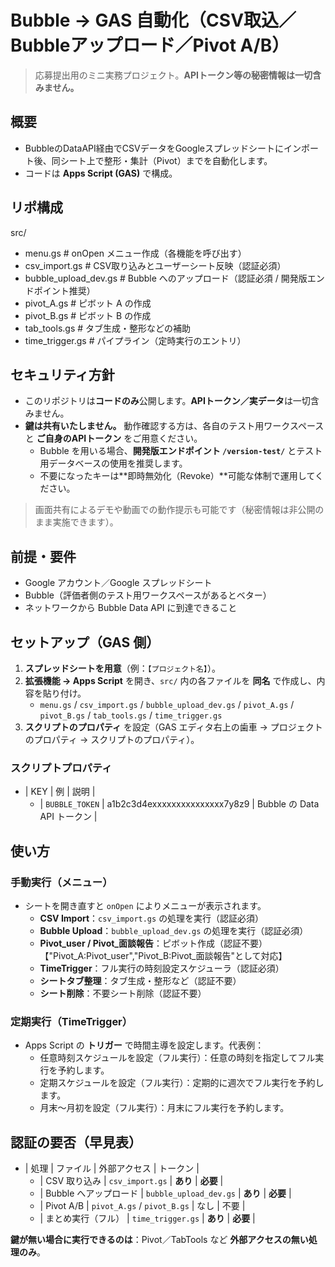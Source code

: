 # Bubble → GAS 自動化（CSV取込／Bubbleアップロード／Pivot A/B）
> 応募提出用のミニ実務プロジェクト。**APIトークン等の秘密情報は一切含みません。**

## 概要
- BubbleのDataAPI経由でCSVデータをGoogleスプレッドシートにインポート後、同シート上で整形・集計（Pivot）までを自動化します。
- コードは **Apps Script (GAS)** で構成。

## リポ構成
src/
- menu.gs # onOpen メニュー作成（各機能を呼び出す）
- csv_import.gs # CSV取り込みとユーザーシート反映（認証必須）
- bubble_upload_dev.gs # Bubble へのアップロード（認証必須 / 開発版エンドポイント推奨）
- pivot_A.gs # ピボット A の作成
- pivot_B.gs # ピボット B の作成
- tab_tools.gs # タブ生成・整形などの補助
- time_trigger.gs # パイプライン（定時実行のエントリ）
  
## セキュリティ方針
- このリポジトリは**コードのみ**公開します。**APIトークン／実データ**は一切含みません。
- **鍵は共有いたしません。** 動作確認する方は、各自のテスト用ワークスペースと **ご自身のAPIトークン** をご用意ください。  
  - Bubble を用いる場合、**開発版エンドポイント `/version-test/`** とテスト用データベースの使用を推奨します。
  - 不要になったキーは**即時無効化（Revoke）**可能な体制で運用してください。

> 画面共有によるデモや動画での動作提示も可能です（秘密情報は非公開のまま実施できます）。

## 前提・要件
- Google アカウント／Google スプレッドシート
- Bubble（評価者側のテスト用ワークスペースがあるとベター）
- ネットワークから Bubble Data API に到達できること

## セットアップ（GAS 側）
1. **スプレッドシートを用意**（例：`【プロジェクト名】`）。  
2. **拡張機能 → Apps Script** を開き、`src/` 内の各ファイルを **同名** で作成し、内容を貼り付け。  
   - `menu.gs` / `csv_import.gs` / `bubble_upload_dev.gs` / `pivot_A.gs` / `pivot_B.gs` / `tab_tools.gs` / `time_trigger.gs`
3. **スクリプトのプロパティ** を設定（GAS エディタ右上の歯車 → プロジェクトのプロパティ → スクリプトのプロパティ）。

### スクリプトプロパティ
- | KEY | 例 | 説明 |
  - | `BUBBLE_TOKEN` | a1b2c3d4exxxxxxxxxxxxxxx7y8z9 | Bubble の Data API トークン |

## 使い方
### 手動実行（メニュー）
- シートを開き直すと `onOpen` によりメニューが表示されます。  
  - **CSV Import**：`csv_import.gs` の処理を実行（認証必須）  
  - **Bubble Upload**：`bubble_upload_dev.gs` の処理を実行（認証必須）  
  - **Pivot_user / Pivot_面談報告**：ピボット作成（認証不要）【"Pivot_A:Pivot_user","Pivot_B:Pivot_面談報告"として対応】
  - **TimeTrigger**：フル実行の時刻設定スケジューラ（認証必須）  
  - **シートタブ整理**：タブ生成・整形など（認証不要）
  - **シート削除**：不要シート削除（認証不要）

### 定期実行（TimeTrigger）
- Apps Script の **トリガー** で時間主導を設定します。代表例：  
  - 任意時刻スケジュールを設定（フル実行）：任意の時刻を指定してフル実行を予約します。
  - 定期スケジュールを設定（フル実行）：定期的に週次でフル実行を予約します。
  - 月末～月初を設定（フル実行）：月末にフル実行を予約します。

## 認証の要否（早見表）
- | 処理 | ファイル | 外部アクセス | トークン |
  - | CSV 取り込み | `csv_import.gs` | **あり** | **必要** |
  - | Bubble へアップロード | `bubble_upload_dev.gs` | **あり** | **必要** |
  - | Pivot A/B | `pivot_A.gs` / `pivot_B.gs` | なし | 不要 |
  - | まとめ実行（フル） | `time_trigger.gs` | **あり** | **必要** |

 **鍵が無い場合に実行できるのは**：Pivot／TabTools など **外部アクセスの無い処理のみ**。

